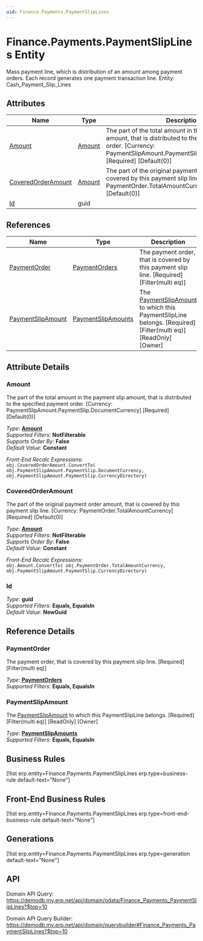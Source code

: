 ```yaml
---
uid: Finance.Payments.PaymentSlipLines
---
```

# Finance.Payments.PaymentSlipLines Entity

Mass payment line, which is distribution of an amount among payment orders. Each record generates one payment transaction line. Entity: Cash_Payment_Slip_Lines

## Attributes

| Name | Type | Description |
| ---- | ---- | --- |
| [Amount](Finance.Payments.PaymentSlipLines.md#amount) | [Amount](../data-types.md#amount) | The part of the total amount in the payment slip amount, that is distributed to the specified payment order. [Currency: PaymentSlipAmount.PaymentSlip.DocumentCurrency] [Required] [Default(0)] 
| [CoveredOrderAmount](Finance.Payments.PaymentSlipLines.md#coveredorderamount) | [Amount](../data-types.md#amount) | The part of the original payment order amount, that is covered by this payment slip line. [Currency: PaymentOrder.TotalAmountCurrency] [Required] [Default(0)] 
| [Id](Finance.Payments.PaymentSlipLines.md#id) | guid |  

## References

| Name | Type | Description |
| ---- | ---- | --- |
| [PaymentOrder](Finance.Payments.PaymentSlipLines.md#paymentorder) | [PaymentOrders](Finance.Payments.PaymentOrders.md) | The payment order, that is covered by this payment slip line. [Required] [Filter(multi eq)] |
| [PaymentSlipAmount](Finance.Payments.PaymentSlipLines.md#paymentslipamount) | [PaymentSlipAmounts](Finance.Payments.PaymentSlipAmounts.md) | The [PaymentSlipAmount](Finance.Payments.PaymentSlipLines.md#paymentslipamount) to which this PaymentSlipLine belongs. [Required] [Filter(multi eq)] [ReadOnly] [Owner] |


## Attribute Details

### Amount

The part of the total amount in the payment slip amount, that is distributed to the specified payment order. [Currency: PaymentSlipAmount.PaymentSlip.DocumentCurrency] [Required] [Default(0)]

_Type_: **[Amount](../data-types.md#amount)**  
_Supported Filters_: **NotFilterable**  
_Supports Order By_: **False**  
_Default Value_: **Constant**  

_Front-End Recalc Expressions:_  
`obj.CoveredOrderAmount.ConvertTo( obj.PaymentSlipAmount.PaymentSlip.DocumentCurrency, obj.PaymentSlipAmount.PaymentSlip.CurrencyDirectory)`
### CoveredOrderAmount

The part of the original payment order amount, that is covered by this payment slip line. [Currency: PaymentOrder.TotalAmountCurrency] [Required] [Default(0)]

_Type_: **[Amount](../data-types.md#amount)**  
_Supported Filters_: **NotFilterable**  
_Supports Order By_: **False**  
_Default Value_: **Constant**  

_Front-End Recalc Expressions:_  
`obj.Amount.ConvertTo( obj.PaymentOrder.TotalAmountCurrency, obj.PaymentSlipAmount.PaymentSlip.CurrencyDirectory)`
### Id

_Type_: **guid**  
_Supported Filters_: **Equals, EqualsIn**  
_Default Value_: **NewGuid**  


## Reference Details

### PaymentOrder

The payment order, that is covered by this payment slip line. [Required] [Filter(multi eq)]

_Type_: **[PaymentOrders](Finance.Payments.PaymentOrders.md)**  
_Supported Filters_: **Equals, EqualsIn**  

### PaymentSlipAmount

The [PaymentSlipAmount](Finance.Payments.PaymentSlipLines.md#paymentslipamount) to which this PaymentSlipLine belongs. [Required] [Filter(multi eq)] [ReadOnly] [Owner]

_Type_: **[PaymentSlipAmounts](Finance.Payments.PaymentSlipAmounts.md)**  
_Supported Filters_: **Equals, EqualsIn**  



## Business Rules

[!list erp.entity=Finance.Payments.PaymentSlipLines erp.type=business-rule default-text="None"]

## Front-End Business Rules

[!list erp.entity=Finance.Payments.PaymentSlipLines erp.type=front-end-business-rule default-text="None"]

## Generations

[!list erp.entity=Finance.Payments.PaymentSlipLines erp.type=generation default-text="None"]

## API

Domain API Query:
<https://demodb.my.erp.net/api/domain/odata/Finance_Payments_PaymentSlipLines?$top=10>

Domain API Query Builder:
<https://demodb.my.erp.net/api/domain/querybuilder#Finance_Payments_PaymentSlipLines?$top=10>

